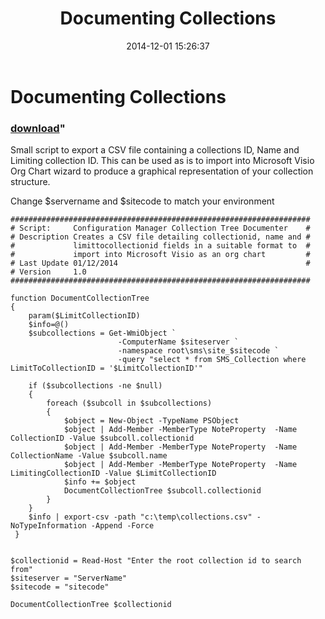 ﻿---
pid:            5617
parent:         0
children:       
poster:         Brian Skinner
title:          Documenting Collections
date:           2014-12-01 15:26:37
format:         posh
---

# Documenting Collections

### [download](5617.ps1)"

Small script to export a CSV file containing a collections ID, Name and Limiting collection ID. This can be used as is to import into Microsoft Visio Org Chart wizard to produce a graphical representation of your collection structure.

Change $servername and $sitecode to match your environment

```posh
###################################################################
# Script:     Configuration Manager Collection Tree Documenter    #
# Description Creates a CSV file detailing collectionid, name and #
#             limittocollectionid fields in a suitable format to  #
#             import into Microsoft Visio as an org chart         #
# Last Update 01/12/2014                                          #
# Version     1.0 			
###################################################################

function DocumentCollectionTree
{
    param($LimitCollectionID)
    $info=@()
    $subcollections = Get-WmiObject `
                        -ComputerName $siteserver `
                        -namespace root\sms\site_$sitecode `
                        -query "select * from SMS_Collection where LimitToCollectionID = '$LimitCollectionID'"

    if ($subcollections -ne $null)
    {
        foreach ($subcoll in $subcollections)
        {
            $object = New-Object -TypeName PSObject
            $object | Add-Member -MemberType NoteProperty  -Name CollectionID -Value $subcoll.collectionid
            $object | Add-Member -MemberType NoteProperty  -Name CollectionName -Value $subcoll.name
            $object | Add-Member -MemberType NoteProperty  -Name LimitingCollectionID -Value $LimitCollectionID
            $info += $object
            DocumentCollectionTree $subcoll.collectionid
        }
    }
    $info | export-csv -path "c:\temp\collections.csv" -NoTypeInformation -Append -Force
 }


$collectionid = Read-Host "Enter the root collection id to search from" 
$siteserver = "ServerName"
$sitecode = "sitecode"

DocumentCollectionTree $collectionid
```
